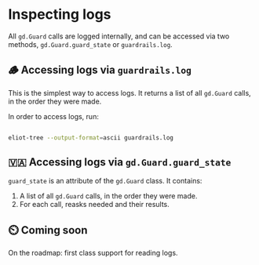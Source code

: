 # Inspecting logs

All `gd.Guard` calls are logged internally, and can be accessed via two methods, `gd.Guard.guard_state` or `guardrails.log`.

## 🪵 Accessing logs via `guardrails.log`

This is the simplest way to access logs. It returns a list of all `gd.Guard` calls, in the order they were made.

In order to access logs, run:

```bash

eliot-tree --output-format=ascii guardrails.log

```

## 🇻🇦 Accessing logs via `gd.Guard.guard_state`

`guard_state` is an attribute of the `gd.Guard` class. It contains:

1. A list of all `gd.Guard` calls, in the order they were made.
2. For each call, reasks needed and their results.

## ⏲️ Coming soon

On the roadmap: first class support for reading logs.
